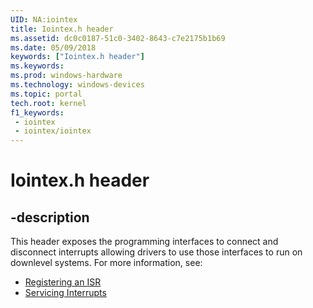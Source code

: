 ```yaml
---
UID: NA:iointex
title: Iointex.h header
ms.assetid: dc0c0187-51c0-3402-8643-c7e2175b1b69
ms.date: 05/09/2018
keywords: ["Iointex.h header"]
ms.keywords: 
ms.prod: windows-hardware
ms.technology: windows-devices
ms.topic: portal
tech.root: kernel
f1_keywords:
 - iointex
 - iointex/iointex
---
```


# Iointex.h header


## -description

This header exposes the programming interfaces to connect and disconnect interrupts allowing drivers to use those interfaces to run on downlevel systems. For more information, see:

- [Registering an ISR](https://docs.microsoft.com/windows-hardware/drivers/kernel/registering-an-isr)
- [Servicing Interrupts](https://docs.microsoft.com/windows-hardware/drivers/kernel/servicing-interrupts)

